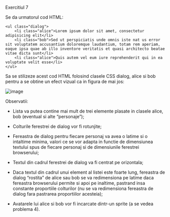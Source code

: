 Exercitiul 7

Se da urmatorul cod HTML:

    <ul class="dialog">
        <li class="alice">Lorem ipsum dolor sit amet, consectetur adipisicing elit</li>
        <li class="bob">Sed ut perspiciatis unde omnis iste nat us error sit voluptatem accusantium doloremque laudantium, totam rem aperiam, eaque ipsa quae ab illo inventore veritatis et quasi architecto beatae vitae dicta sunt</li>
        <li class="alice">Quis autem vel eum iure reprehenderit qui in ea voluptate velit esse</li>
    </ul>


Sa se stilizeze acest cod HTML folosind clasele CSS dialog, alice si bob pentru a se obtine un efect vizual ca in figura de mai jos:

![image](https://user-images.githubusercontent.com/54414302/157272630-a8e95eae-197a-4ad8-ba40-7b131fe399b0.png)

Observatii:


- Lista va putea contine mai mult de trei elemente plasate in clasele alice, bob (eventual si alte “personaje”);

- Colturile ferestrei de dialog vor fi rotunjite;

- Fereastra de dialog pentru fiecare personaj va avea o latime si o intaltime minima, valori ce se vor adapta in functie de dimensiunea textului spus de fiecare personaj si de dimensiunile ferestrei browserului;

- Textul din cadrul ferestrei de dialog va fi centrat pe orizontala;

- Daca textul din cadrul unui element al listei este foarte lung, fereastra de dialog “rostita” de alice sau bob se va redimensiona pe latime daca fereastra browserului permite si apoi pe inaltime, pastrand insa constante proportiile colturilor (nu se va redimensiona fereastra de dialog fara pastrarea proportiilor acesteia);

- Avatarele lui alice si bob vor fi incarcate dintr-un sprite (a se vedea problema 4).
